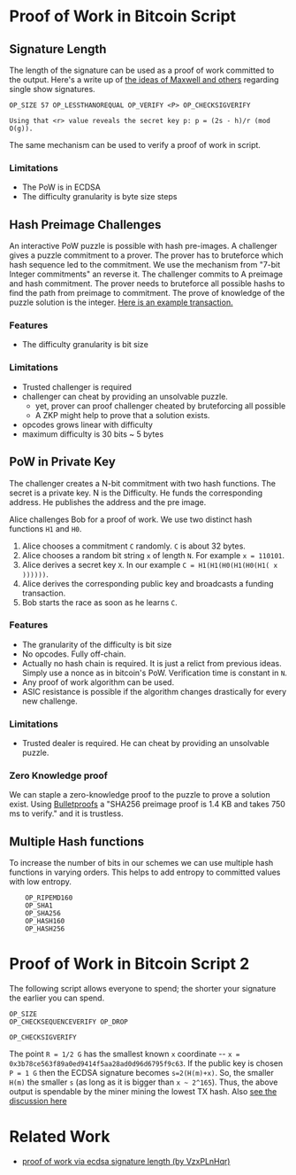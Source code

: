 # Proof of Work in Bitcoin Script 

## Signature Length
The length of the signature can be used as a proof of work committed to the output. Here's a write up of [the ideas of Maxwell and others](https://lists.linuxfoundation.org/pipermail/lightning-dev/2015-November/000344.html) regarding single show signatures.

`OP_SIZE 57 OP_LESSTHANOREQUAL OP_VERIFY <P> OP_CHECKSIGVERIFY`

`Using that <r> value reveals the secret key p: p = (2s - h)/r (mod O(g)).`

The same mechanism can be used to verify a proof of work in script. 

### Limitations
- The PoW is in ECDSA
- The difficulty granularity is byte size steps

## Hash Preimage Challenges
An interactive PoW puzzle is possible with hash pre-images. 
A challenger gives a puzzle commitment to a prover. The prover has to bruteforce which hash sequence led to the commitment. We use the mechanism from "7-bit Integer commitments" an reverse it. The challenger commits to A preimage and hash commitment. The prover needs to bruteforce all possible hashs to find the path from preimage to commitment. The prove of knowledge of the puzzle solution is the integer.
[Here is an example transaction.](https://blockstream.info/nojs/tx/a3803be4f3da166096b4408ffe36a07750f31bb2b58bd660f8f1a0c59a99dda6)


### Features
- The difficulty granularity is bit size 

### Limitations
- Trusted challenger is required
- challenger can cheat by providing an unsolvable puzzle. 
	- yet, prover can proof challenger cheated by bruteforcing all possible 
	- A ZKP might help to prove that a solution exists.
- opcodes grows linear with difficulty
- maximum difficulty is 30 bits ~ 5 bytes


## PoW in Private Key
The challenger creates a N-bit commitment with two hash functions. The secret is a private key. N is the Difficulty. He funds the corresponding address. He publishes the address and the pre image.

Alice challenges Bob for a proof of work.
We use two distinct hash functions `H1` and `H0`.

1. Alice chooses a commitment `C` randomly. `C` is about 32 bytes.
2. Alice chooses a random bit string `x` of length `N`. For example `x = 110101`.
3. Alice derives a secret key `X`. In our example `C = H1(H1(H0(H1(H0(H1( x ))))))`. 
4. Alice derives the corresponding public key and broadcasts a funding transaction.
5. Bob starts the race as soon as he learns `C`.

### Features
- The granularity of the difficulty is bit size 
- No opcodes. Fully off-chain.
- Actually no hash chain is required. It is just a relict from previous ideas. Simply use a nonce as in bitcoin's PoW. Verification time is constant in `N`.
- Any proof of work algorithm can be used. 
- ASIC resistance is possible if the algorithm changes drastically for every new challenge. 

### Limitations
- Trusted dealer is required. He can cheat by providing an unsolvable puzzle.

### Zero Knowledge proof 
We can staple a zero-knowledge proof to the puzzle to prove a solution exist.
Using [Bulletproofs](https://web.stanford.edu/~buenz/pubs/bulletproofs.pdf) a "SHA256 preimage proof is 1.4 KB and takes 750 ms to verify." and it is trustless. 


## Multiple Hash functions 
To increase the number of bits in our schemes we can use multiple hash functions in varying orders. This helps to add entropy to committed values with low entropy.

```
	OP_RIPEMD160
	OP_SHA1
	OP_SHA256
	OP_HASH160
	OP_HASH256
```




# Proof of Work in Bitcoin Script 2


The following script allows everyone to spend; the shorter your signature the earlier you can spend.
```
OP_SIZE
OP_CHECKSEQUENCEVERIFY OP_DROP

OP_CHECKSIGVERIFY
```

The point `R = 1/2 G` has the smallest known `x` coordinate -- `x = 0x3b78ce563f89a0ed9414f5aa28ad0d96d6795f9c63`. If the public key is chosen `P = 1 G` then the ECDSA signature becomes `s=2(H(m)+x)`. So, the smaller `H(m)` the smaller `s` (as long as it is bigger than `x ~ 2^165`). Thus, the above output is spendable by the miner mining the lowest TX hash. Also [see the discussion here](https://gist.github.com/RobinLinus/95de641ed1e3d9fde83bdcf5ac289ce9)


# Related Work 

- [proof of work via ecdsa signature length (by VzxPLnHqr)](https://github.com/VzxPLnHqr/sig-pow)

